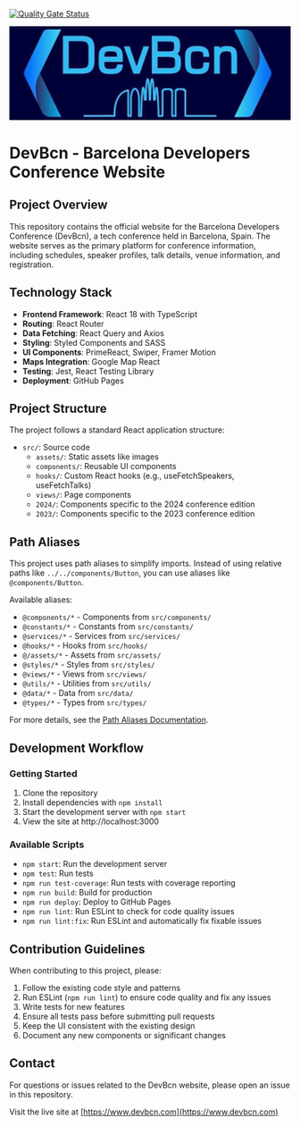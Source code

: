 [![Quality Gate Status](https://sonarcloud.io/api/project_badges/measure?project=dev-bcn_dev-bcn.github.io&metric=alert_status)](https://sonarcloud.io/summary/new_code?id=dev-bcn_dev-bcn.github.io)

![](/public/images/1500x500.jpeg)

# DevBcn - Barcelona Developers Conference Website

## Project Overview

This repository contains the official website for the Barcelona Developers
Conference (DevBcn), a tech conference held in Barcelona, Spain. The website
serves as the primary platform for conference information, including schedules,
speaker profiles, talk details, venue information, and registration.

## Technology Stack

- **Frontend Framework**: React 18 with TypeScript
- **Routing**: React Router
- **Data Fetching**: React Query and Axios
- **Styling**: Styled Components and SASS
- **UI Components**: PrimeReact, Swiper, Framer Motion
- **Maps Integration**: Google Map React
- **Testing**: Jest, React Testing Library
- **Deployment**: GitHub Pages

## Project Structure

The project follows a standard React application structure:

- `src/`: Source code
    - `assets/`: Static assets like images
    - `components/`: Reusable UI components
    - `hooks/`: Custom React hooks (e.g., useFetchSpeakers, useFetchTalks)
    - `views/`: Page components
    - `2024/`: Components specific to the 2024 conference edition
    - `2023/`: Components specific to the 2023 conference edition

## Path Aliases

This project uses path aliases to simplify imports. Instead of using relative
paths like `../../components/Button`, you can use aliases like
`@components/Button`.

Available aliases:

- `@components/*` - Components from `src/components/`
- `@constants/*` - Constants from `src/constants/`
- `@services/*` - Services from `src/services/`
- `@hooks/*` - Hooks from `src/hooks/`
- `@/assets/*` - Assets from `src/assets/`
- `@styles/*` - Styles from `src/styles/`
- `@views/*` - Views from `src/views/`
- `@utils/*` - Utilities from `src/utils/`
- `@data/*` - Data from `src/data/`
- `@types/*` - Types from `src/types/`

For more details, see the [Path Aliases Documentation](docs/path-aliases.md).

## Development Workflow

### Getting Started

1. Clone the repository
2. Install dependencies with `npm install`
3. Start the development server with `npm start`
4. View the site at http://localhost:3000

### Available Scripts

- `npm start`: Run the development server
- `npm test`: Run tests
- `npm run test-coverage`: Run tests with coverage reporting
- `npm run build`: Build for production
- `npm run deploy`: Deploy to GitHub Pages
- `npm run lint`: Run ESLint to check for code quality issues
- `npm run lint:fix`: Run ESLint and automatically fix fixable issues

## Contribution Guidelines

When contributing to this project, please:

1. Follow the existing code style and patterns
2. Run ESLint (`npm run lint`) to ensure code quality and fix any issues
3. Write tests for new features
4. Ensure all tests pass before submitting pull requests
5. Keep the UI consistent with the existing design
6. Document any new components or significant changes

## Contact

For questions or issues related to the DevBcn website, please open an issue in
this repository.

Visit the live site at [https://www.devbcn.com](https://www.devbcn.com)
